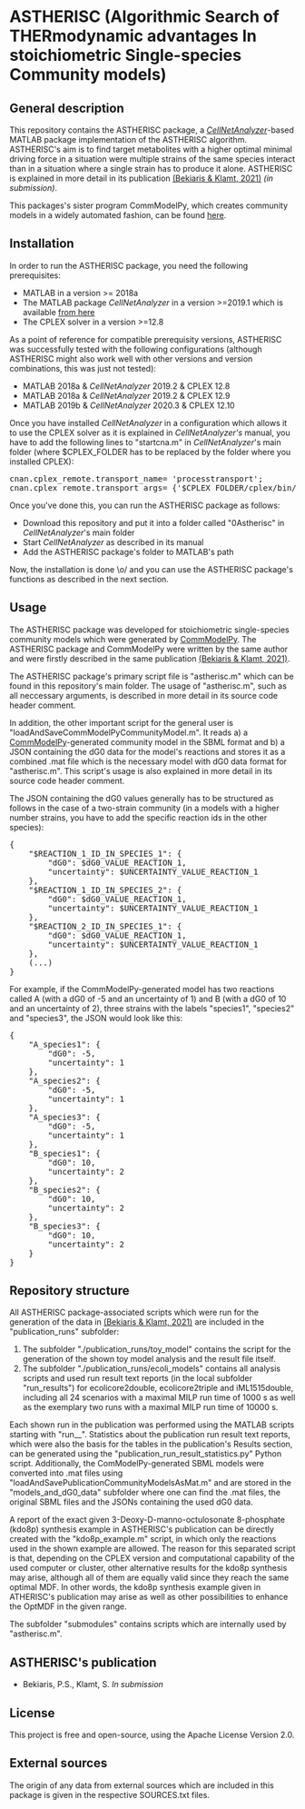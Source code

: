# ASTHERISC (Algorithmic Search of THERmodynamic advantages In stoichiometric Single-species Community models)

## General description

This repository contains the ASTHERISC package, a [<i>CellNetAnalyzer</i>](https://www2.mpi-magdeburg.mpg.de/projects/cna/cna.html)-based MATLAB package implementation of the ASTHERISC algorithm. ASTHERISC's aim is to find target metabolites with a higher optimal minimal driving force in a situation were multiple strains of the same species interact than in a situation where a single strain has to produce it alone. ASTHERISC is explained in more detail in its publication [(Bekiaris & Klamt, 2021)](#astheriscs-publication) <i>(in submission)</i>.

This packages's sister program CommModelPy, which creates community models in a widely automated fashion, can be found [here](https://www.github.com/ARB-Lab/CommModelPy).

## Installation

In order to run the ASTHERISC package, you need the following prerequisites:
* MATLAB in a version >= 2018a
* The MATLAB package <i>CellNetAnalyzer</i> in a version >=2019.1 which is available [from here](https://www2.mpi-magdeburg.mpg.de/projects/cna/cna.html)
* The CPLEX solver in a version >=12.8

As a point of reference for compatible prerequisity versions, ASTHERISC was successfully tested with the following configurations (although ASTHERISC might also work well with other versions and version combinations, this was just not tested):
* MATLAB 2018a & *CellNetAnalyzer* 2019.2 & CPLEX 12.8
* MATLAB 2018a & *CellNetAnalyzer* 2019.2 & CPLEX 12.9
* MATLAB 2019b & *CellNetAnalyzer* 2020.3 & CPLEX 12.10

Once you have installed <i>CellNetAnalyzer</i> in a configuration which allows it to use the CPLEX solver as it is explained in <i>CellNetAnalyzer's</i> manual, you have to add the following lines to "startcna.m" in *CellNetAnalyzer*'s main folder (where $CPLEX_FOLDER has to be replaced by the folder where you installed CPLEX):
<pre>
cnan.cplex_remote.transport_name= 'processtransport';
cnan.cplex_remote.transport_args= {'$CPLEX_FOLDER/cplex/bin/x86-64_linux/cplex', '-worker=process'};
</pre>

Once you've done this, you can run the ASTHERISC package as follows:
* Download this repository and put it into a folder called "0Astherisc" in <i>CellNetAnalyzer</i>'s main folder
* Start <i>CellNetAnalyzer</i> as described in its manual
* Add the ASTHERISC package's folder to MATLAB's path

Now, the installation is done \o/ and you can use the ASTHERISC package's functions as described in the next section.

## Usage

The ASTHERISC package was developed for stoichiometric single-species community models which were generated by [CommModelPy](https://www.github.com/ARB-Lab/CommModelPy). The ASTHERISC package and CommModelPy were written by the same author and were firstly described in the same publication [(Bekiaris & Klamt, 2021)](#astheriscs-publication).

The ASTHERISC package's primary script file is "astherisc.m" which can be found in this repository's main folder. The usage of "astherisc.m", such as all neccessary arguments, is described in more detail in its source code header comment.

In addition, the other important script for the general user is "loadAndSaveCommModelPyCommunityModel.m". It reads a) a [CommModelPy](https://www.github.com/ARB-Lab/CommModelPy)-generated community model in the SBML format and b) a JSON containing the dG0 data for the model's reactions and stores it as a combined .mat file which is the necessary model with dG0 data format for "astherisc.m". This script's usage is also explained in more detail in its source code header comment.

The JSON containing the dG0 values generally has to be structured as follows in the case of a two-strain community (in a models with a higher number strains, you have to add the specific reaction ids in the other species):
<pre>
{
    "$REACTION_1_ID_IN_SPECIES_1": {
        "dG0": $dG0_VALUE_REACTION_1,
        "uncertainty": $UNCERTAINTY_VALUE_REACTION_1
    },
    "$REACTION_1_ID_IN_SPECIES_2": {
        "dG0": $dG0_VALUE_REACTION_1,
        "uncertainty": $UNCERTAINTY_VALUE_REACTION_1
    },
    "$REACTION_2_ID_IN_SPECIES_1": {
        "dG0": $dG0_VALUE_REACTION_1,
        "uncertainty": $UNCERTAINTY_VALUE_REACTION_1
    },
    (...)
}
</pre>

For example, if the CommModelPy-generated model has two reactions called A (with a dG0 of -5 and an uncertainty of 1) and B (with a dG0 of 10 and an uncertainty of 2), three strains with the labels "species1", "species2" and "species3", the JSON would look like this:
<pre>
{
    "A_species1": {
        "dG0": -5,
        "uncertainty": 1
    },
    "A_species2": {
        "dG0": -5,
        "uncertainty": 1
    },
    "A_species3": {
        "dG0": -5,
        "uncertainty": 1
    },
    "B_species1": {
        "dG0": 10,
        "uncertainty": 2
    },
    "B_species2": {
        "dG0": 10,
        "uncertainty": 2
    },
    "B_species3": {
        "dG0": 10,
        "uncertainty": 2
    }
}
</pre>

## Repository structure

All ASTHERISC package-associated scripts which were run for the generation of the data in [(Bekiaris & Klamt, 2021)](#astheriscs-publication) are included in the "publication_runs" subfolder:
1. The subfolder "./publication_runs/toy_model" contains the script for the generation of the shown toy model analysis and the result file itself.
2. The subfolder "./publication_runs/ecoli_models" contains all analysis scripts and used run result text reports (in the local subfolder "run_results") for ecolicore2double, ecolicore2triple and iML1515double,
including all 24 scenarios with a maximal MILP run time of 1000 s as well as the exemplary two runs with a maximal MILP run time of 10000 s.

Each shown run in the publication was performed using the MATLAB scripts starting with "run__". Statistics about the publication run result text
reports, which were also the basis for the tables in the publication's Results section, can be generated using the "publication_run_result_statistics.py" Python script.
Additionally, the ComModelPy-generated SBML models were converted into .mat files using "loadAndSavePublicationCommunityModelsAsMat.m" and are stored in the "models_and_dG0_data" subfolder where one can
find the .mat files, the original SBML files and the JSONs containing the used dG0 data.

A report of the exact given 3-Deoxy-D-manno-octulosonate 8-phosphate (kdo8p) synthesis example in ASTHERISC's publication can be directly created with the "kdo8p_example.m" script, in which only the reactions used in the shown example are allowed. The reason for this separated script is that, depending on the CPLEX version and computational capability of the used computer or cluster, other alternative results for the kdo8p synthesis may arise, although all of them are equally valid since they reach the same optimal MDF. In other words, the kdo8p synthesis example given in ATHERISC's publication may arise as well as other possibilities to enhance the OptMDF in the given range.

The subfolder "submodules" contains scripts which are internally used by "astherisc.m".

## ASTHERISC's publication

* Bekiaris, P.S., Klamt, S. <i>In submission</i>


## License
This project is free and open-source, using the Apache License Version 2.0.

## External sources
The origin of any data from external sources which are included in this package is given in the respective SOURCES.txt files.
